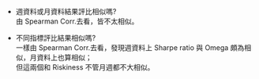 * 週資料或月資料結果評比相似嗎?  
由 Spearman Corr.去看，皆不太相似。  
  
* 不同指標評比結果相似嗎?  
一樣由 Spearman Corr.去看，發現週資料上 Sharpe ratio 與 Omega 頗為相似，月資料上也算相似；  
但這兩個和 Riskiness 不管月週都不大相似。  

